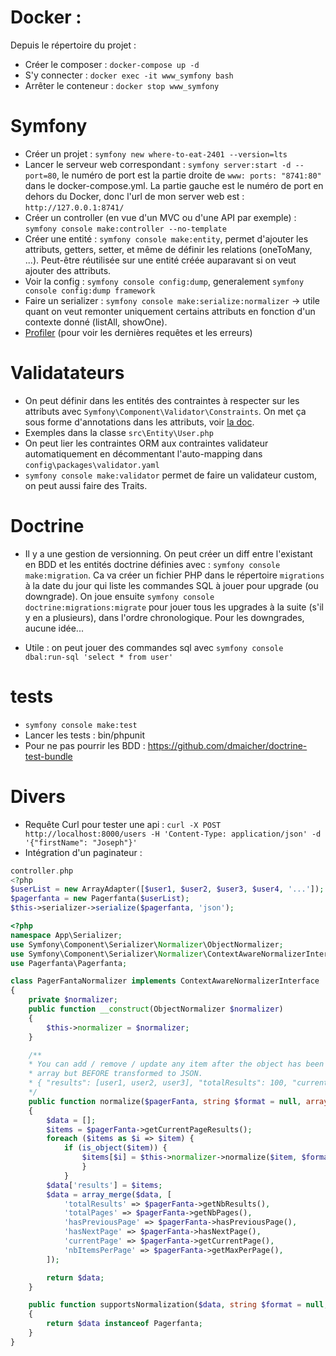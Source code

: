 # Docker :
Depuis le répertoire du projet :
- Créer le composer : `docker-compose up -d`
- S'y connecter : `docker exec -it www_symfony bash`
- Arrêter le conteneur : `docker stop www_symfony`

# Symfony
- Créer un projet : `symfony new where-to-eat-2401 --version=lts`
- Lancer le serveur web correspondant : `symfony server:start -d --port=80`, le numéro de port est la partie droite de `www: ports: "8741:80"` dans le docker-compose.yml. La partie gauche est le numéro de port en dehors du Docker, donc l'url de mon server web est : `http://127.0.0.1:8741/`
- Créer un controller (en vue d'un MVC ou d'une API par exemple) : `symfony console make:controller --no-template`
- Créer une entité : `symfony console make:entity`, permet d'ajouter les attributs, getters, setter, et même de définir les relations (oneToMany, ...). Peut-être réutilisée sur une entité créée auparavant si on veut ajouter des attributs.
- Voir la config : `symfony console config:dump`, generalement `symfony console config:dump framework`
- Faire un serializer : `symfony console make:serialize:normalizer` -> utile quant on veut remonter uniquement certains attributs en fonction d'un contexte donné (listAll, showOne).
- [Profiler](http://localhost:8741/_profiler/) (pour voir les dernières requêtes et les erreurs)

# Validatateurs
- On peut définir dans les entités des contraintes à respecter sur les attributs avec `Symfony\Component\Validator\Constraints`. On met ça sous forme d'annotations dans les attributs, voir [la doc](https://symfony.com/doc/current/reference/constraints.html).
- Exemples dans la classe `src\Entity\User.php`
- On peut lier les contraintes ORM aux contraintes validateur automatiquement en décommentant l'auto-mapping dans `config\packages\validator.yaml`
- `symfony console make:validator` permet de faire un validateur custom, on peut aussi faire des Traits.

# Doctrine
- Il y a une gestion de versionning. On peut créer un diff entre l'existant en BDD et les entités doctrine définies avec : `symfony console make:migration`. Ca va créer un fichier PHP dans le répertoire `migrations` à la date du jour qui liste les commandes SQL à jouer pour upgrade (ou downgrade). On joue ensuite `symfony console doctrine:migrations:migrate` pour jouer tous les upgrades à la suite (s'il y en a plusieurs), dans l'ordre chronologique. Pour les downgrades, aucune idée...

- Utile : on peut jouer des commandes sql avec `symfony console dbal:run-sql 'select * from user'`

# tests
- `symfony console make:test`
- Lancer les tests : bin/phpunit
- Pour ne pas pourrir les BDD : https://github.com/dmaicher/doctrine-test-bundle

# Divers
- Requête Curl pour tester une api : `curl -X POST http://localhost:8000/users -H 'Content-Type: application/json' -d '{"firstName": "Joseph"}'`
- Intégration d'un paginateur :
```php
controller.php
<?php
$userList = new ArrayAdapter([$user1, $user2, $user3, $user4, '...']);
$pagerfanta = new Pagerfanta($userList);
$this->serializer->serialize($pagerfanta, 'json');
```

```php
<?php
namespace App\Serializer;
use Symfony\Component\Serializer\Normalizer\ObjectNormalizer;
use Symfony\Component\Serializer\Normalizer\ContextAwareNormalizerInterface;
use Pagerfanta\Pagerfanta;

class PagerFantaNormalizer implements ContextAwareNormalizerInterface
{
    private $normalizer;
    public function __construct(ObjectNormalizer $normalizer)
    {
        $this->normalizer = $normalizer;
    }

    /**
    * You can add / remove / update any item after the object has been transformed into
    * array but BEFORE transformed to JSON.
    * { "results": [user1, user2, user3], "totalResults": 100, "currentPage": 10, "..." }
    */
    public function normalize($pagerFanta, string $format = null, array $context = [])
    {
        $data = [];
        $items = $pagerFanta->getCurrentPageResults();
        foreach ($items as $i => $item) {
            if (is_object($item)) {
                $items[$i] = $this->normalizer->normalize($item, $format, $context);
                }
            }
        $data['results'] = $items;
        $data = array_merge($data, [
            'totalResults' => $pagerFanta->getNbResults(),
            'totalPages' => $pagerFanta->getNbPages(),
            'hasPreviousPage' => $pagerFanta->hasPreviousPage(),
            'hasNextPage' => $pagerFanta->hasNextPage(),
            'currentPage' => $pagerFanta->getCurrentPage(),
            'nbItemsPerPage' => $pagerFanta->getMaxPerPage(),
        ]);

        return $data;
    }

    public function supportsNormalization($data, string $format = null, array $context = [])
    {
        return $data instanceof Pagerfanta;
    }
}
```